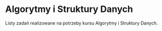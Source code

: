 # Algorytmy i Struktury Danych
Listy zadań realizowane na potrzeby kursu Algorytmy i Struktury Danych.
